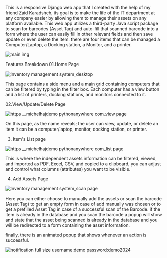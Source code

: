  This is a responsive Django web app that I created with the help of my friend Zaid Karadsheh, its goal is to make the life of the IT department at any company easier by allowing them to manage their assets on any platform available. This web app utilizes a third-party Java script package to scan for barcodes (Asset Tag) and auto-fill that scanned barcode into a form where the user can easily fill in other relevant fields and then save update or even delete the item. there are four items that can be managed a Computer/Laptop, a Docking station, a Monitor, and a printer.

![main img](https://github.com/michelhaj/asset_management_app/assets/36920883/4701d643-963e-42cd-be5e-88e7710b28a2)


Features Breakdown
01.Home Page

![Inventory management system_desktop](https://github.com/michelhaj/asset_management_app/assets/36920883/fc6741b9-9bd0-43c7-8c32-08f477551d73)

This page contains a side menu and a main grid containing computers that can be filtered by typing in the filter box. Each computer has a view button and a list of printers, docking stations, and monitors connected to it.

 02.View/Update/Delete Page
 
![https __michelhajdemo pythonanywhere com_view page](https://github.com/michelhaj/asset_management_app/assets/36920883/fe3794da-39cb-4663-886f-b04301cbc543)

On this page, as the name reveals; the user can view, update, or delete an item it can be a computer/laptop, monitor, docking station, or printer.

03. Item's List page
   
![https __michelhajdemo pythonanywhere com_list page](https://github.com/michelhaj/asset_management_app/assets/36920883/77f920f4-3670-42a6-9ff5-2bfb65c46474)

This is where the independent assets information can be filtered, viewed, and imported as PDF, Excel, CSV, and copied to a clipboard, you can adjust and control what columns (attributes) you want to be visible.

04. Add Assets Page

![Inventory management system_scan page](https://github.com/michelhaj/asset_management_app/assets/36920883/d9269838-10ad-4143-91bc-3b3a86fd6fa1)

Here you can either choose to manually add the assets or scan the barcode (Asset Tag) to get an empty form in case of add manually was chosen or to get a prefilled Asset Tag in case of a successful scan of the Barcode. if the item is already in the database and you scan the barcode a popup will show and state that the asset being scanned is already in the database and you will be redirected to a form containing the asset information.


finally, there is an animated popup that shows whenever an action is successful.

![notification full size](https://github.com/michelhaj/asset_management_app/assets/36920883/c47ffe97-c0c5-485a-8a47-b1a4ccd2e480)
    username:demo 
    password:demo2024
